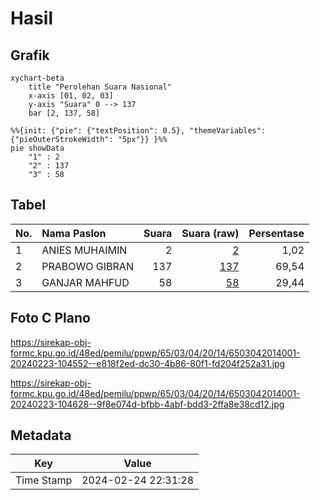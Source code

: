 # Hasil

## Grafik

```mermaid
xychart-beta
    title "Perolehan Suara Nasional"
    x-axis [01, 02, 03]
    y-axis "Suara" 0 --> 137
    bar [2, 137, 58]
```

```mermaid
%%{init: {"pie": {"textPosition": 0.5}, "themeVariables": {"pieOuterStrokeWidth": "5px"}} }%%
pie showData
    "1" : 2
    "2" : 137
    "3" : 58
```

## Tabel

| No. | Nama Paslon    | Suara | Suara (raw) | Persentase |
|:--- |:-------------- | -----:| -----------:| ----------:|
| 1   | ANIES MUHAIMIN | 2     | [2][p-1]    | 1,02       |
| 2   | PRABOWO GIBRAN | 137   | [137][p-2]  | 69,54      |
| 3   | GANJAR MAHFUD  | 58    | [58][p-3]   | 29,44      |


[p-1]: https://github.com/gigit-pemilu/pemilu-2024/blob/main/pilpres/hitung-suara/sub/65-kalimantan-utara/sub/03-nunukan/sub/04-lumbis/sub/2014-sedongon/sub/001-tps/sub/paslon-1.txt
[p-2]: https://github.com/gigit-pemilu/pemilu-2024/blob/main/pilpres/hitung-suara/sub/65-kalimantan-utara/sub/03-nunukan/sub/04-lumbis/sub/2014-sedongon/sub/001-tps/sub/paslon-2.txt
[p-3]: https://github.com/gigit-pemilu/pemilu-2024/blob/main/pilpres/hitung-suara/sub/65-kalimantan-utara/sub/03-nunukan/sub/04-lumbis/sub/2014-sedongon/sub/001-tps/sub/paslon-3.txt

## Foto C Plano

https://sirekap-obj-formc.kpu.go.id/48ed/pemilu/ppwp/65/03/04/20/14/6503042014001-20240223-104552--e818f2ed-dc30-4b86-80f1-fd204f252a31.jpg

https://sirekap-obj-formc.kpu.go.id/48ed/pemilu/ppwp/65/03/04/20/14/6503042014001-20240223-104628--9f8e074d-bfbb-4abf-bdd3-2ffa8e38cd12.jpg


## Metadata

| Key        | Value               |
| ---------- | ------------------- |
| Time Stamp | 2024-02-24 22:31:28 |



